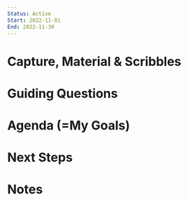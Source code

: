 ```yaml
---
Status: Active
Start: 2022-11-01
End: 2022-11-30
---
```

# Capture, Material & Scribbles

# Guiding Questions

# Agenda (=My Goals)

# Next Steps

# Notes
